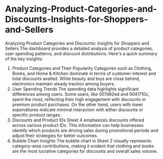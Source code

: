 # Analyzing-Product-Categories-and-Discounts-Insights-for-Shoppers-and-Sellers
Analyzing Product Categories and Discounts: Insights for Shoppers and Sellers
The dashboard provides a detailed analysis of product categories, user spending patterns, and discount distributions. Here's a quick summary of the key insights:
1. Product Categories and Their Popularity
Categories such as Clothing, Books, and Home & Kitchen dominate in terms of customer interest and total discounts availed. While beauty and toys are close behind, electronics maintain steady traction among buyers.
2. User Spending Trends
The spending data highlights significant differences among users. Some users, like 007d82ed and 0041710c, spent the most, reflecting their high engagement with discounts or premium product purchases. On the other hand, users with lower expenditures indicate minimal interaction with either discounts or specific product ranges.
3. Discounts and Product IDs
Sheet 4 emphasizes discounts offered across various product IDs. This information can help businesses identify which products are driving sales during promotional periods and adjust their strategies for better outcomes.
4. Bubble Chart Insights
The bubble chart in Sheet 2 visually represents category-wise contributions, making it evident that clothing and books are the most lucrative categories for discounts and overall sales volume.
